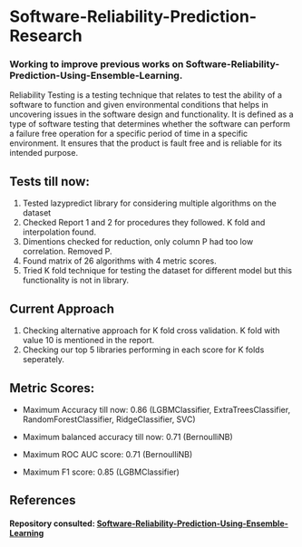 # Software-Reliability-Prediction-Research
### Working to improve previous works on Software-Reliability-Prediction-Using-Ensemble-Learning.
Reliability Testing is a testing technique that relates to test the ability of a software to function and given environmental conditions that helps in uncovering issues in the software design and functionality. It is defined as a type of software testing that determines whether the software can perform a failure free operation for a specific period of time in a specific environment. It ensures that the product is fault free and is reliable for its intended purpose.
  
## Tests till now:
1. Tested lazypredict library for considering multiple algorithms on the dataset
2. Checked Report 1 and 2 for procedures they followed. K fold and interpolation found.
3. Dimentions checked for reduction, only column P had too low correlation. Removed P.
4. Found matrix of 26 algorithms with 4 metric scores.
5. Tried K fold technique for testing the dataset for different model but this functionality is not in library.

## Current Approach
1. Checking alternative approach for K fold cross validation. K fold with value 10 is mentioned in the report.
2. Checking our top 5 libraries performing in each score for K folds seperately.

## Metric Scores:
- Maximum Accuracy till now: 0.86
(LGBMClassifier, ExtraTreesClassifier, RandomForestClassifier, RidgeClassifier, SVC)

- Maximum balanced accuracy till now: 0.71
(BernoulliNB)

- Maximum ROC AUC score: 0.71 (BernoulliNB)

- Maximum F1 score: 0.85 (LGBMClassifier)



## References
#### Repository consulted: [Software-Reliability-Prediction-Using-Ensemble-Learning](https://github.com/SarthakSahoo/Software-Reliability-Prediction-Using-Ensemble-Learning)
